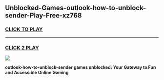 
## Unblocked-Games-outlook-how-to-unblock-sender-Play-Free-xz768
<h3>
<a href="https://premium76.site?title=outlook-how-to-unblock-sender&ref=21A">CLICK TO PLAY</a></h3>
<hr>

<h3>
<a href="https://premium76.site?title=outlook-how-to-unblock-sender&ref=21A">CLICK 2 PLAY</a>
  
</h3>

<a href="https://premium76.site?title=outlook-how-to-unblock-sender&ref=21A"><img src="https://clearcache.store/games.png"></a>


**outlook-how-to-unblock-sender games unblocked: Your Gateway to Fun and Accessible Online Gaming**
